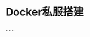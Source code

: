 


# Docker私服搭建  
......
<!-- 
 Dockerfile构建镜像、registry私服搭建和阿里云的私服仓库构建
https://mp.weixin.qq.com/s/3Lz9CcgIZXjwtwkPdkkqsA

docker私服搭建  注意仓库地址 /data/myregistry/:/tmp/registry
https://blog.csdn.net/u010833154/article/details/127638944
-->
